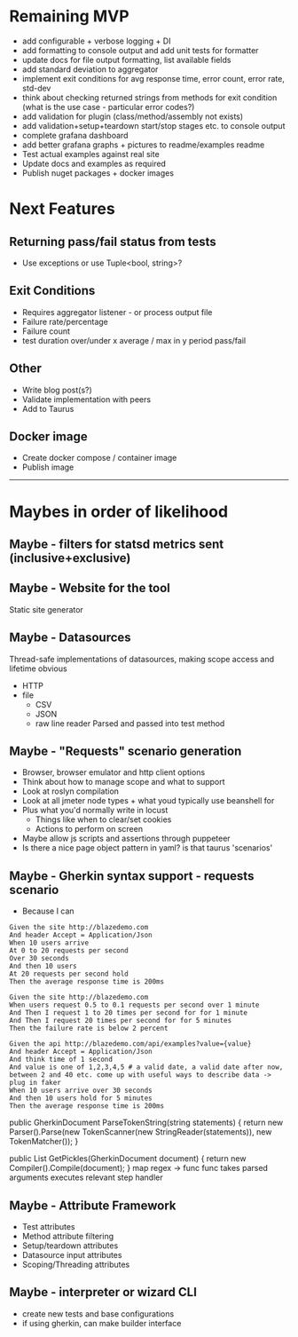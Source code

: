 # Remaining MVP
- add configurable + verbose logging + DI
- add formatting to console output and add unit tests for formatter
- update docs for file output formatting, list available fields
- add standard deviation to aggregator
- implement exit conditions for avg response time, error count, error rate, std-dev
- think about checking returned strings from methods for exit condition (what is the use case - particular error codes?)
- add validation for plugin (class/method/assembly not exists)
- add validation+setup+teardown start/stop stages etc. to console output
- complete grafana dashboard
- add better grafana graphs + pictures to readme/examples readme
- Test actual examples against real site
- Update docs and examples as required
- Publish nuget packages + docker images

# Next Features
## Returning pass/fail status from tests
 - Use exceptions or use Tuple<bool, string>?

## Exit Conditions
- Requires aggregator listener - or process output file
- Failure rate/percentage
- Failure count
- test duration over/under x average / max in y period
pass/fail

## Other
- Write blog post(s?)
- Validate implementation with peers
- Add to Taurus

## Docker image
- Create docker compose / container image
- Publish image

--------
# Maybes in order of likelihood
## Maybe - filters for statsd metrics sent (inclusive+exclusive)

## Maybe - Website for the tool
Static site generator

## Maybe - Datasources
Thread-safe implementations of datasources, making scope access and lifetime obvious
- HTTP
- file
  - CSV
  - JSON
  - raw line reader
Parsed and passed into test method

## Maybe - "Requests" scenario generation
- Browser, browser emulator and http client options
- Think about how to manage scope and what to support
- Look at roslyn compilation
- Look at all jmeter node types + what youd typically use beanshell for
- Plus what you'd normally write in locust
  - Things like when to clear/set cookies
  - Actions to perform on screen
- Maybe allow js scripts and assertions through puppeteer
- Is there a nice page object pattern in yaml? is that taurus 'scenarios'

## Maybe - Gherkin syntax support - requests scenario
- Because I can

```gherkin
Given the site http://blazedemo.com
And header Accept = Application/Json
When 10 users arrive
At 0 to 20 requests per second
Over 30 seconds
And then 10 users
At 20 requests per second hold
Then the average response time is 200ms
```

```gherkin
Given the site http://blazedemo.com
When users request 0.5 to 0.1 requests per second over 1 minute
And Then I request 1 to 20 times per second for for 1 minute
And Then I request 20 times per second for for 5 minutes
Then the failure rate is below 2 percent
```

```gherkin
Given the api http://blazedemo.com/api/examples?value={value}
And header Accept = Application/Json
And think time of 1 second
And value is one of 1,2,3,4,5 # a valid date, a valid date after now, between 2 and 40 etc. come up with useful ways to describe data -> plug in faker
When 10 users arrive over 30 seconds
And then 10 users hold for 5 minutes
Then the average response time is 200ms
```

public GherkinDocument ParseTokenString(string statements)
{
    return new Parser().Parse(new TokenScanner(new StringReader(statements)),
                                                new TokenMatcher());
}

public List<Pickle> GetPickles(GherkinDocument document)
{
    return new Compiler().Compile(document);
}
map regex -> func
func takes parsed arguments
executes relevant step handler

## Maybe - Attribute Framework
- Test attributes
- Method attribute filtering
- Setup/teardown attributes
- Datasource input attributes
- Scoping/Threading attributes

## Maybe - interpreter or wizard CLI
- create new tests and base configurations
- if using gherkin, can make builder interface
